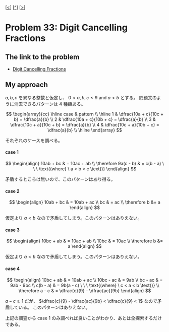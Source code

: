 \[[<](./p0032.md)] \[[^](../README_ja.md)] \[[>](./p0034.md)]

# Problem 33: Digit Cancelling Fractions

## The link to the problem

- [Digit Cancelling Fractions](https://projecteuler.net/problem=33)

## My approach

$a, b, c$ を異なる整数と仮定し、 $0 < a, b, c \le 9$ and $a < b$ とする。
問題文のように消去できるパターンは 4 種類ある。

$$
\begin{array}{cc}
\hline
case  & pattern \\
\hline
1 & \dfrac{10a + c}{10c + b} = \dfrac{a}{b} \\
2 & \dfrac{10a + c}{10b + c} = \dfrac{a}{b} \\
3 & \dfrac{10c + a}{10c + b} = \dfrac{a}{b} \\
4 & \dfrac{10c + a}{10b + c} = \dfrac{a}{b} \\
\hline
\end{array}
$$

それぞれのケースを調べる。

#### case 1

$$
\begin{align}
10ab + bc  & = 10ac + ab \\
\therefore 9a(c - b) & = c(b - a) \ \ \ \text{(where} \ a < b < c \text{)}
\end{align}
$$

矛盾するところは無いので、このパターンはあり得る。

#### case 2

$$
\begin{align}
10ab + bc  & = 10ab + ac \\
bc & = ac \\
\therefore b &= a
\end{align}
$$

仮定より $a < b$ なので矛盾してしまう。このパターンはありえない。

#### case 3

$$
\begin{align}
10bc + ab  & = 10ac + ab \\
10bc & = 10ac \\
\therefore b &= a
\end{align}
$$

仮定より $a < b$ なので矛盾してしまう。このパターンはありえない。

#### case 4

$$
\begin{align}
10bc + ab & = 10ab + ac \\
10bc - ac & = 9ab \\
bc - ac & = 9ab - 9bc \\
c(b - a) & = 9b(a - c)  \ \ \ \text{(where} \ c < a < b \text{)} \\
\therefore a - c & = \dfrac{c}{9} - \dfrac{ac}{9b}
\end{align}
$$


$a - c \ge 1$ だが、 $\dfrac{c}{9} - \dfrac{ac}{9b} < \dfrac{c}{9} < 1$ なので矛盾している。
このパターンはありえない。

上記の調査から case 1 のみ調べれば良いことがわかり、あとは全探索するだけである。

